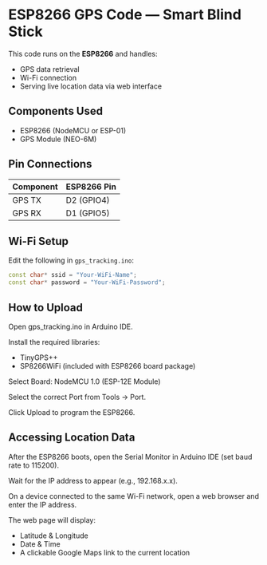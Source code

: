 # ESP8266 GPS Code — Smart Blind Stick

This code runs on the **ESP8266** and handles:
- GPS data retrieval
- Wi-Fi connection
- Serving live location data via web interface

## Components Used
- ESP8266 (NodeMCU or ESP-01)
- GPS Module (NEO-6M)

## Pin Connections

| Component     | ESP8266 Pin |
|---------------|-------------|
| GPS TX        | D2 (GPIO4)  |
| GPS RX        | D1 (GPIO5)  |

## Wi-Fi Setup
Edit the following in `gps_tracking.ino`:
```cpp
const char* ssid = "Your-WiFi-Name";
const char* password = "Your-WiFi-Password";
```

## How to Upload

Open gps_tracking.ino in Arduino IDE.

Install the required libraries:
- TinyGPS++
- SP8266WiFi (included with ESP8266 board package)

Select Board: NodeMCU 1.0 (ESP-12E Module)

Select the correct Port from Tools → Port.

Click Upload to program the ESP8266.

## Accessing Location Data

After the ESP8266 boots, open the Serial Monitor in Arduino IDE (set baud rate to 115200).

Wait for the IP address to appear (e.g., 192.168.x.x).

On a device connected to the same Wi-Fi network, open a web browser and enter the IP address.

The web page will display:
- Latitude & Longitude
- Date & Time
- A clickable Google Maps link to the current location